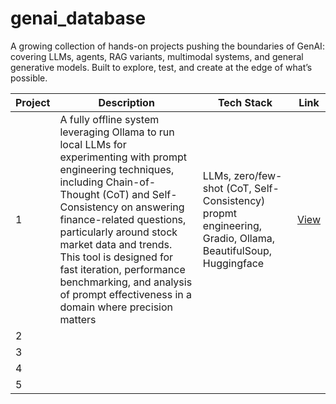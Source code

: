 # genai_database
 A growing collection of hands-on projects pushing the boundaries of GenAI: covering LLMs, agents, RAG variants, multimodal systems, and general generative models. Built to explore, test, and create at the edge of what’s possible.

| Project              | Description                                                     | Tech Stack                             | Link                                         |
|----------------------|-----------------------------------------------------------------|----------------------------------------|----------------------------------------------|
| 1            | A fully offline system leveraging Ollama to run local LLMs for experimenting with prompt engineering techniques, including Chain-of-Thought (CoT) and Self-Consistency on answering finance-related questions, particularly around stock market data and trends. This tool is designed for fast iteration, performance benchmarking, and analysis of prompt effectiveness in a domain where precision matters    | LLMs, zero/few-shot (CoT,  Self-Consistency) propmt engineering, Gradio, Ollama, BeautifulSoup, Huggingface    | [View](https://github.com/emedinac/BenchmarkAndPromptOptimization) |
| 2            |    | |
| 3            |    | |
| 4            |    | |
| 5            |    | |
